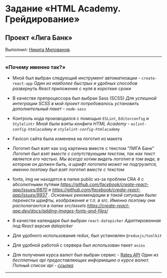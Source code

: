 # Задание «HTML Academy. Грейдирование»
## Проект «Лига Банк»

Выполнил: [Никита Милованов](https://up.htmlacademy.ru/react/6/user/1478835).

---

### «Почему именно так?»

- Мной был выбран следующий инструмент автоматизации - `create-react-app`
_Один из наиболее быстрых и удобных способов развернуть React приложение с нуля в короткие сроки_

- В качестве препроцессора был выбран Sass (SCSS)
_Для успешной интеграции SCSS в мой проект потребовалось установить дополнительный пакет - `node-sass`_

- Контроль кода производился с помощью `ESLint`, `Editorconfig` и `Stylelintr`
_Мной были взяты конфиги HTML Academy - `eslint-config-htmlacademy` и `stylelint-config-htmlacademy`_

- Favicon сайта была изменена на логотип из макета

- Логотип был взят как svg картинка вместе с текстом "ЛИГА Банк"
_Логотип был взят вместе с сопутствующим текстом, так как текст является его частью. Мы всегда хотим видеть логотип в том виде, в котором он должен быть, а шрифт логотипа может не подгрузится, именно поэтому был взят логотип вместе с текстом_

- fonts, img не находятся в папке public из-за проблем CRA 4 с абсолютными путями
_https://github.com/facebook/create-react-app/issues/9870 и https://github.com/facebook/create-react-app/issues/9937 . Основные рекомендации в такой ситуации были: перенести шрифты, изображения и т.п. в src. Именно поэтому они располагаются в папке src/assets_
_https://create-react-app.dev/docs/adding-images-fonts-and-files/_

- В качестве календаря был выбран `react-datepicker`
_Адаптированная под React версия datepicker_

- Для удобного использования redux, был установлен `@reduxjs/toolkit`

- Для удобной работой с сервера был использован пакет `axios`

- Для получения курса валют был выбран сервис - [Rates API](https://ratesapi.io/)
_Один из бесплатных api предоставляющих информацию о курсе валют. Полный список api - [ссылка](https://github.com/public-apis/public-apis#currency-exchange)_

---
